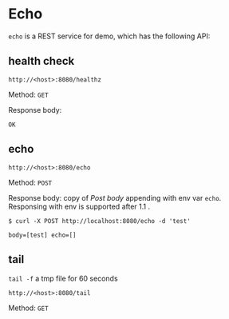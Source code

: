 # Echo

`echo` is a REST service for demo, which has the following API:

## health check

```
http://<host>:8080/healthz
```

Method: `GET`

Response body:

```
OK
```

## echo

```
http://<host>:8080/echo
```

Method: `POST`

Response body:  copy of *Post body* appending with env var `echo`. Responsing with env is supported after 1.1 .

```
$ curl -X POST http://localhost:8080/echo -d 'test'

body=[test] echo=[]
```

## tail

`tail -f` a tmp file for 60 seconds

```
http://<host>:8080/tail
```

Method: `GET`

